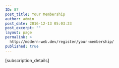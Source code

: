```yaml
---
ID: 87
post_title: Your Membership
author: admin
post_date: 2016-12-13 05:03:23
post_excerpt: ""
layout: page
permalink: >
  http://modern-web.dev/register/your-membership/
published: true
---
```

[subscription_details]